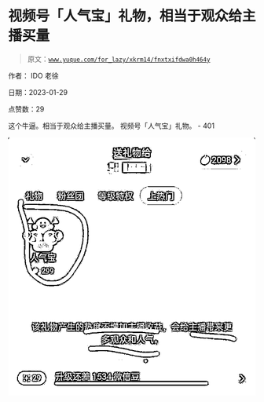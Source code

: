 # 视频号「人气宝」礼物，相当于观众给主播买量

> 原文：[`www.yuque.com/for_lazy/xkrm14/fnxtxifdwa0h464y`](https://www.yuque.com/for_lazy/xkrm14/fnxtxifdwa0h464y)



作者： IDO 老徐 

日期：2023-01-29 

点赞数：29 

这个牛逼。相当于观众给主播买量。 视频号「人气宝」礼物。 - 401 

![](img/d858d25c8d4712ecc74ae1919284b476.png) 

